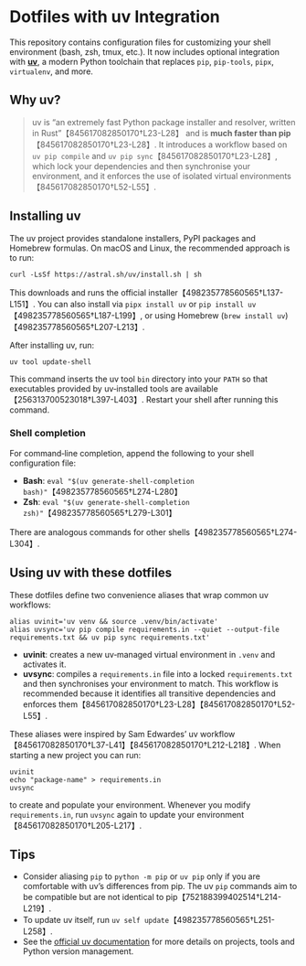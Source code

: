 # Dotfiles with uv Integration

This repository contains configuration files for customizing your shell environment (bash, zsh, tmux, etc.).  It now includes optional integration with **[uv](https://github.com/astral-sh/uv)**, a modern Python toolchain that replaces `pip`, `pip‑tools`, `pipx`, `virtualenv`, and more.

## Why uv?

> uv is “an extremely fast Python package installer and resolver, written in Rust”【845617082850170†L23-L28】 and is **much faster than pip**【845617082850170†L23-L28】.  It introduces a workflow based on `uv pip compile` and `uv pip sync`【845617082850170†L23-L28】, which lock your dependencies and then synchronise your environment, and it enforces the use of isolated virtual environments【845617082850170†L52-L55】.

## Installing uv

The uv project provides standalone installers, PyPI packages and Homebrew formulas.  On macOS and Linux, the recommended approach is to run:

```
curl -LsSf https://astral.sh/uv/install.sh | sh
```

This downloads and runs the official installer【498235778560565†L137-L151】.  You can also install via `pipx install uv` or `pip install uv`【498235778560565†L187-L199】, or using Homebrew (`brew install uv`)【498235778560565†L207-L213】.

After installing uv, run:

```
uv tool update-shell
```

This command inserts the uv tool `bin` directory into your `PATH` so that executables provided by uv‑installed tools are available【256313700523018†L397-L403】.  Restart your shell after running this command.

### Shell completion

For command‑line completion, append the following to your shell configuration file:

- **Bash**: `eval "$(uv generate-shell-completion bash)"`【498235778560565†L274-L280】  
- **Zsh**: `eval "$(uv generate-shell-completion zsh)"`【498235778560565†L279-L301】

There are analogous commands for other shells【498235778560565†L274-L304】.

## Using uv with these dotfiles

These dotfiles define two convenience aliases that wrap common uv workflows:

```
alias uvinit='uv venv && source .venv/bin/activate'
alias uvsync='uv pip compile requirements.in --quiet --output-file requirements.txt && uv pip sync requirements.txt'
```

- **uvinit**: creates a new uv‑managed virtual environment in `.venv` and activates it.  
- **uvsync**: compiles a `requirements.in` file into a locked `requirements.txt` and then synchronises your environment to match.  This workflow is recommended because it identifies all transitive dependencies and enforces them【845617082850170†L23-L28】【845617082850170†L52-L55】.

These aliases were inspired by Sam Edwardes’ uv workflow【845617082850170†L37-L41】【845617082850170†L212-L218】.  When starting a new project you can run:

```
uvinit
echo "package-name" > requirements.in
uvsync
```

to create and populate your environment.  Whenever you modify `requirements.in`, run `uvsync` again to update your environment【845617082850170†L205-L217】.

## Tips

- Consider aliasing `pip` to `python -m pip` or `uv pip` only if you are comfortable with uv’s differences from pip.  The uv `pip` commands aim to be compatible but are not identical to pip【752188399402514†L214-L219】.
- To update uv itself, run `uv self update`【498235778560565†L251-L258】.
- See the [official uv documentation](https://docs.astral.sh/uv) for more details on projects, tools and Python version management.

